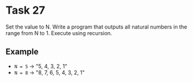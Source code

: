 # Task 27

Set the value to N. Write a program that outputs all natural numbers in the range
from N to 1. Execute using recursion.

## Example

- `N = 5` -> "5, 4, 3, 2, 1"
- `N = 8` -> "8, 7, 6, 5, 4, 3, 2, 1"
